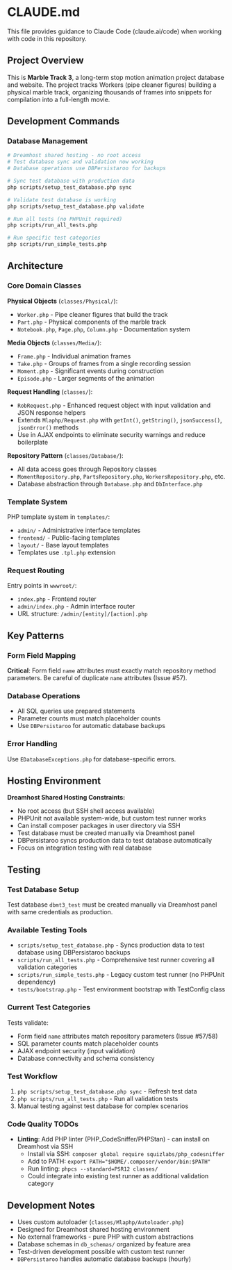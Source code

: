 # CLAUDE.md

This file provides guidance to Claude Code (claude.ai/code) when working with code in this repository.

## Project Overview

This is **Marble Track 3**, a long-term stop motion animation project database and website. The project tracks Workers (pipe cleaner figures) building a physical marble track, organizing thousands of frames into snippets for compilation into a full-length movie.

## Development Commands

### Database Management
```bash
# Dreamhost shared hosting - no root access
# Test database sync and validation now working
# Database operations use DBPersistaroo for backups

# Sync test database with production data
php scripts/setup_test_database.php sync

# Validate test database is working
php scripts/setup_test_database.php validate

# Run all tests (no PHPUnit required)
php scripts/run_all_tests.php

# Run specific test categories
php scripts/run_simple_tests.php
```

## Architecture

### Core Domain Classes

**Physical Objects** (`classes/Physical/`):
- `Worker.php` - Pipe cleaner figures that build the track
- `Part.php` - Physical components of the marble track
- `Notebook.php`, `Page.php`, `Column.php` - Documentation system

**Media Objects** (`classes/Media/`):
- `Frame.php` - Individual animation frames
- `Take.php` - Groups of frames from a single recording session
- `Moment.php` - Significant events during construction
- `Episode.php` - Larger segments of the animation

**Request Handling** (`classes/`):
- `RobRequest.php` - Enhanced request object with input validation and JSON response helpers
- Extends `Mlaphp/Request.php` with `getInt()`, `getString()`, `jsonSuccess()`, `jsonError()` methods
- Use in AJAX endpoints to eliminate security warnings and reduce boilerplate

**Repository Pattern** (`classes/Database/`):
- All data access goes through Repository classes
- `MomentRepository.php`, `PartsRepository.php`, `WorkersRepository.php`, etc.
- Database abstraction through `Database.php` and `DbInterface.php`

### Template System

PHP template system in `templates/`:
- `admin/` - Administrative interface templates
- `frontend/` - Public-facing templates  
- `layout/` - Base layout templates
- Templates use `.tpl.php` extension

### Request Routing

Entry points in `wwwroot/`:
- `index.php` - Frontend router
- `admin/index.php` - Admin interface router
- URL structure: `/admin/[entity]/[action].php`

## Key Patterns

### Form Field Mapping
**Critical**: Form field `name` attributes must exactly match repository method parameters. Be careful of duplicate `name` attributes (Issue #57).

### Database Operations
- All SQL queries use prepared statements  
- Parameter counts must match placeholder counts
- Use `DBPersistaroo` for automatic database backups

### Error Handling
Use `EDatabaseExceptions.php` for database-specific errors.

## Hosting Environment

**Dreamhost Shared Hosting Constraints:**
- No root access (but SSH shell access available)
- PHPUnit not available system-wide, but custom test runner works
- Can install composer packages in user directory via SSH
- Test database must be created manually via Dreamhost panel
- DBPersistaroo syncs production data to test database automatically
- Focus on integration testing with real database

## Testing

### Test Database Setup
Test database `dbmt3_test` must be created manually via Dreamhost panel with same credentials as production.

### Available Testing Tools
- `scripts/setup_test_database.php` - Syncs production data to test database using DBPersistaroo backups
- `scripts/run_all_tests.php` - Comprehensive test runner covering all validation categories
- `scripts/run_simple_tests.php` - Legacy custom test runner (no PHPUnit dependency)
- `tests/bootstrap.php` - Test environment bootstrap with TestConfig class

### Current Test Categories
Tests validate:
- Form field `name` attributes match repository parameters (Issue #57/58)
- SQL parameter counts match placeholder counts  
- AJAX endpoint security (input validation)
- Database connectivity and schema consistency

### Test Workflow
1. `php scripts/setup_test_database.php sync` - Refresh test data
2. `php scripts/run_all_tests.php` - Run all validation tests
3. Manual testing against test database for complex scenarios

### Code Quality TODOs
- **Linting**: Add PHP linter (PHP_CodeSniffer/PHPStan) - can install on Dreamhost via SSH
  - Install via SSH: `composer global require squizlabs/php_codesniffer`
  - Add to PATH: `export PATH="$HOME/.composer/vendor/bin:$PATH"`
  - Run linting: `phpcs --standard=PSR12 classes/`
  - Could integrate into existing test runner as additional validation category

## Development Notes

- Uses custom autoloader (`classes/Mlaphp/Autoloader.php`)
- Designed for Dreamhost shared hosting environment
- No external frameworks - pure PHP with custom abstractions
- Database schemas in `db_schemas/` organized by feature area
- Test-driven development possible with custom test runner
- `DBPersistaroo` handles automatic database backups (hourly)